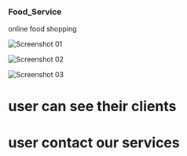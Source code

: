 ### Food_Service
online food shopping

![Screenshot 01](https://github.com/Shivam29j/Food_Service/assets/92997018/1bafa0d6-083a-4214-9590-0ed621c648ba)

![Screenshot 02](https://github.com/Shivam29j/Food_Service/assets/92997018/77744853-0278-4154-91b8-2bef11966e6a)

![Screenshot 03](https://github.com/Shivam29j/Food_Service/assets/92997018/284eb2eb-44bf-4e91-8313-8b3455e7a4c3)


# user can see their clients
# user contact our services 

